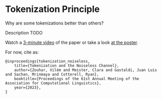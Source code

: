 # Tokenization Principle

Why are some tokenizations better than others?

Description TODO

Watch a [3-minute video](https://www.youtube.com/watch?v=rCBDcKD8UEg) of the paper or take a look [at the poster](meta/poster.pdf).

For now, cite as:
```
@inproceedings{tokenization_noiseless, 
    title={Tokenization and the Noiseless Channel},
    author={Zouhar, Vilém and Meister, Clara and Gastaldi, Juan Luis and Sachan, Mrinmaya and Cotterell, Ryan},
    booktitle={Proceedings of the 61st Annual Meeting of the Association for Computational Linguistics},
    year={2023},
}
```
